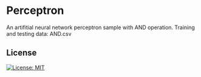 # Perceptron

An artifitial neural network perceptron sample with AND operation.
Training and testing data: AND.csv

## License

[![License: MIT](https://img.shields.io/badge/License-MIT-yellow.svg)](https://opensource.org/licenses/MIT)
